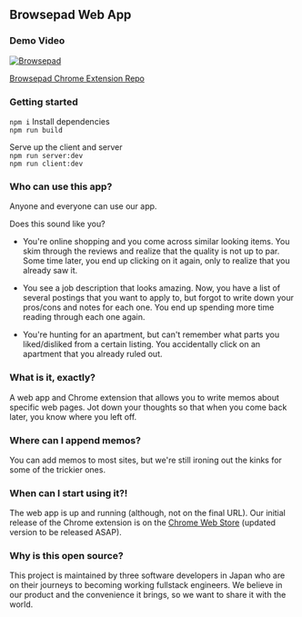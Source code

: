 ## Browsepad Web App

### Demo Video

[![Browsepad](https://i.imgur.com/AVBMYfl.png)](https://youtu.be/Gh2YLf-1mgM?t=338)

<a href="https://github.com/Cury-Sohoni-Lau/browsepad-extension">Browsepad Chrome Extension Repo</a>

### Getting started

`npm i` Install dependencies <br />
`npm run build` <br />

Serve up the client and server <br />
`npm run server:dev` <br />
`npm run client:dev` 

### Who can use this app?
Anyone and everyone can use our app.

Does this sound like you?

- You're online shopping and you come across similar looking items.  You skim through the reviews and realize that the quality is not up to par. Some time later, you end up clicking on it again, only to realize that you already saw it. 

- You see a job description that looks amazing. Now, you have a list of several postings that you want to apply to, but forgot to write down your pros/cons and notes for each one. You end up spending more time reading through each one again. 

- You're hunting for an apartment, but can't remember what parts you liked/disliked from a certain listing. You accidentally click on an apartment that you already ruled out.

### What is it, exactly?
A web app and Chrome extension that allows you to write memos about specific web pages. Jot down your thoughts so that when you come back later, you know where you left off. 

### Where can I append memos? 
You can add memos to most sites, but we're still ironing out the kinks for some of the trickier ones. 

### When can I start using it?!
The web app is up and running (although, not on the final URL). Our initial release of the Chrome extension is on the <a href="https://chrome.google.com/webstore/detail/browsepad-extension/efeaahemcgmapoodfaniiginekegkllj">Chrome Web Store</a> (updated version to be released ASAP).

### Why is this open source?
This project is maintained by three software developers in Japan who are on their journeys to becoming working fullstack engineers. We believe in our product and the convenience it brings, so we want to share it with the world.   



